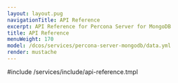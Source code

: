 ```yaml
---
layout: layout.pug
navigationTitle: API Reference
excerpt: API Reference for Percona Server for MongoDB
title: API Reference
menuWeight: 170
model: /dcos/services/percona-server-mongodb/data.yml
render: mustache
---
```


#include /services/include/api-reference.tmpl
